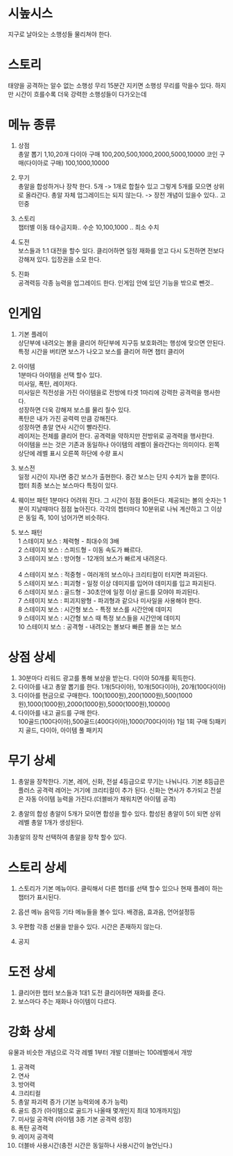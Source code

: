 # 시높시스
지구로 날아오는 소행성들 물리쳐야 한다. 

# 스토리
태양을 공격하는 알수 없는 소행성 무리
15분간 지키면 소행성 무리를 막을수 있다. 
하지만 시간이 흐를수록 더욱 강력한 소행성들이 다가오는데 

# 메뉴 종류
1) 상점<br>
총알 뽑기 1,10,20개
다이아 구매 100,200,500,1000,2000,5000,10000
코인 구매(다이아로 구매) 100,1000,10000

2) 무기<br>
총알을 합성하거나 장착 한다.
5개 -> 1개로 합칠수 있고 그렇게 5개를 모으면 상위로 올라간다.
총알 자체 업그레이드는 되지 않는다. -> 장전 개념이 있을수 있다.. 고민중

3) 스토리<br>
챕터별 이동 태수금지화.. 수순
10,100,1000 .. 최소 수치 

4) 도전<br>
보스들과 1:1 대전을 할수 있다. 클리어하면 일정 재화를 얻고 다시 도전하면 전보다 강해져 있다. 
입장권을 소모 한다.

5) 진화<br>
공격력등 각종 능력을 업그레이드 한다. 인게임 안에 있던 기능을 밖으로 뺀것..

# 인게임
1) 기본 플레이 <br>
상단부에 내려오는 볼을 클리어 하단부에 지구등 보호화려는 행성에 맞으면 안된다.
특정 시간을 버티면 보스가 나오고 보스를 클리어 하면 챕터 클리어

2) 아이템<BR>
  1분마다 아이템을 선택 할수 있다. <br>
  미사일, 폭탄, 레이저다.<br>
  미사일은 직전성을 가진 아이템을로 전방에 타겟 1마리에 강력한 공격력을 행사한다.<br>
  성장하면 더욱 강해져 보스를 물리 칠수 있다.<br> 
  폭탄은 내가 가진 공력력 만큼 강해진다. <br>
  성장하면 총알 연사 시간이 빨라진다.<br>
  레이저는 전체를 클리어 한다. 공격력을 약하지만 전방위로 공격력을 행사한다. <BR>
  아이템을 쓰는 것은 기존과 동일하나 아이템의 레벨이 올라간다는 의미이다. 왼쪽 상단에 레벨 표시 오른쪽 하단에 수량 표시

3) 보스전<BR>
  일정 시간이 지나면 중간 보스가 출현한다. 중간 보스는 단지 수치가 높을 뿐이다. 
  챕터 최종 보스는 보스마다 특징이 있다. 
  
 4) 웨이브 패턴
  1분마다 어려워 진다. 그 시간이 점점 줄어든다.
  제공되는 볼의 숫자는 1분이 지날때마다 점점 높아진다. 
  각각의 쳅터마다 10분위로 나눠 계산하고 그 이상은 동일 즉, 10이 넘어가면 비슷하다. 

 5) 보스 패턴<br> 
  1 스테이지 보스 : 체력형 - 최대수의 3배<br> 
  2 스테이지 보스 : 스피드형 - 이동 속도가 빠르다.<br> 
  3 스테이지 보스 : 방어형 - 12개의 보스가 빠르게 내려온다. <br>  
  4 스테이지 보스 : 적중형 - 여러개의 보스이나 크리티컬이 터지면 파괴된다.<br> 
  5 스테이지 보스 : 피괴형 - 일정 이상 데미지를 입어야 데미지를 입고 파괴된다.<br> 
  6 스테이지 보스 : 골드형 - 30초안에 일정 이상 골드를 모야야 파괴된다.<br> 
  7 스테이지 보스 : 피괴지왕형 - 파괴형과 같으나 미사일을 사용해야 한다.<br> 
  8 스테이지 보스 : 시간형 보스 - 특정 보스를 시간안에 데미지 <br> 
  9 스테이지 보스 : 시간형 보스 때 특정 보스들을 시간안에 데미지<br> 
  10 스테이지 보스 : 공격형 - 내려오는 볼보다 빠른 볼을 쏘는 보스<br> 

  
# 상점 상세
1) 30분마다 리워드 광고를 통해 보상을 받는다.
  다이아 50개를 획득한다.
2) 다이아를 내고 총알 뽑기를 한다.
  1개(5다이아), 10개(50다이아), 20개(100다이아)
3) 다이아를 현금으로 구매한다.
   100(1000원),200(1000원),500(1000원),1000(1000원),2000(1000원),5000(1000원),10000()
4) 다이아를 내고 골드를 구매 한다.  
  100골드(100다이아),500골드(400다이아),1000(700다이아) 1일 1회 구매
5)패키지
  골드, 다이아, 아이템 풀 패키지

# 무기 상세
1) 총알을 장착한다. 
  기본, 레어, 신화, 전설 4등급으로 무기는 나눠니다.
  기본 8등급은 플러스 공격력
  레어는 거기에 크리티컬이 추가 된다.
  신화는 연사가 추가되고 
  전설은 자동 아이템 능력을 가진다.(더블바가 채워치면 아이템 공격)
  
 2) 총알의 합성
  총알이 5개가 모이면 합성을 할수 있다. 합성된 총알이 5이 되면 상위 레벨 총알 1개가 생성된다.
 
 3)총알의 장착
  선택하여 총알을 장착 할수 있다.
     
# 스토리 상세
1) 스토리가 기본 메뉴이다. 
클릭해서 다른 쳅터를 선택 할수 있으나 현재 플레이 하는 챕터가 표시된다.
  
2) 옵션 메뉴
  음악등 기타 메뉴들을 볼수 있다. 
  배경음, 효과음, 언어설정등
  
3) 우편함
  각종 선물을 받을수 있다. 시간은 존재하지 않는다.
  
4) 공지
  
# 도전 상세
1) 클리어한 챕터 보스들과 1대1 도전 클리어하면 재화를 준다.  
 2) 보스마다 주는 재화나 아이템이 다르다.

# 강화 상세
  유물과 비슷한 개념으로 각각 레벨 1부터 개발 더블바는 100레벨에서 개방
  1) 공격력
  2) 연사
  3) 방어력
  4) 크리티컬
  5) 총알 파괴력 증가 (기본 능력외에 추가 능력)
  6) 골드 증가 (아이템으로 골드가 나올때 몇개인지 최대 10개까지임)
  7) 미사일 공격력 (아이템 3종 기본 공격력 성장)
  8) 폭탄 공격력
  9) 레이저 공격력
  10) 더블바 사용시간(충전 시간은 동일하나 사용시간이 늘언닌다.)
  
  
